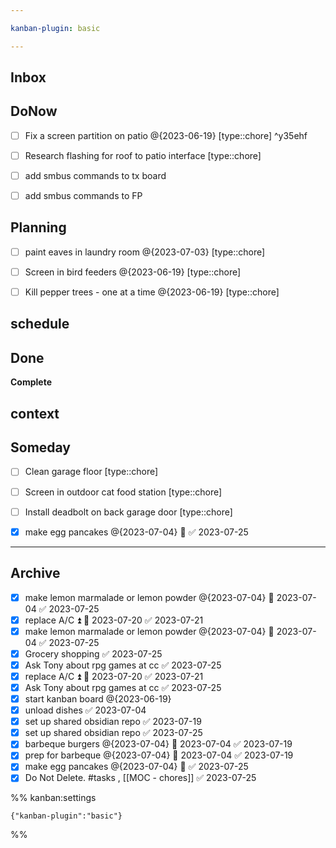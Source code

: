 ```yaml
---

kanban-plugin: basic

---
```


## Inbox



## DoNow

- [ ] Fix a screen partition on patio @{2023-06-19} [type::chore] ^y35ehf
- [ ] Research flashing for roof to patio interface [type::chore]
- [ ] add smbus commands to tx board
- [ ] add smbus commands to FP


## Planning

- [ ] paint eaves in laundry room @{2023-07-03} [type::chore]
- [ ] Screen in bird feeders @{2023-06-19} [type::chore]
- [ ] Kill pepper trees - one at a time @{2023-06-19} [type::chore]


## schedule



## Done

**Complete**


## context



## Someday

- [ ] Clean garage floor [type::chore]
- [ ] Screen in outdoor cat food station [type::chore]
- [ ] Install deadbolt on back garage door [type::chore]
- [x] make egg pancakes @{2023-07-04} 📅 ✅ 2023-07-25


***

## Archive

- [x] make lemon marmalade or lemon powder @{2023-07-04} 📅 2023-07-04 ✅ 2023-07-25
- [x] replace A/C ⏫ 📅 2023-07-20 ✅ 2023-07-21
- [x] make lemon marmalade or lemon powder @{2023-07-04} 📅 2023-07-04 ✅ 2023-07-25
- [x] Grocery shopping ✅ 2023-07-25
- [x] Ask Tony about rpg games at cc ✅ 2023-07-25
- [x] replace A/C ⏫ 📅 2023-07-20 ✅ 2023-07-21
- [x] Ask Tony about rpg games at cc ✅ 2023-07-25
- [x] start kanban board @{2023-06-19}
- [x] unload dishes ✅ 2023-07-04
- [x] set up shared obsidian repo ✅ 2023-07-19
- [x] set up shared obsidian repo ✅ 2023-07-25
- [x] barbeque burgers @{2023-07-04} 📅 2023-07-04 ✅ 2023-07-19
- [x] prep for barbeque @{2023-07-04} 📅 2023-07-04 ✅ 2023-07-19
- [x] make egg pancakes @{2023-07-04} 📅 ✅ 2023-07-25
- [x] Do Not Delete.  #tasks , [[MOC - chores]] ✅ 2023-07-25

%% kanban:settings
```
{"kanban-plugin":"basic"}
```
%%